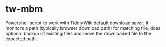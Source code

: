 # tw-mbm
Powershell script to work with TiddlyWiki default download saver.
It monitors a path (typically browser download path) for matching file, does optional backup of existing files and move the downloaded file to the expected path.

